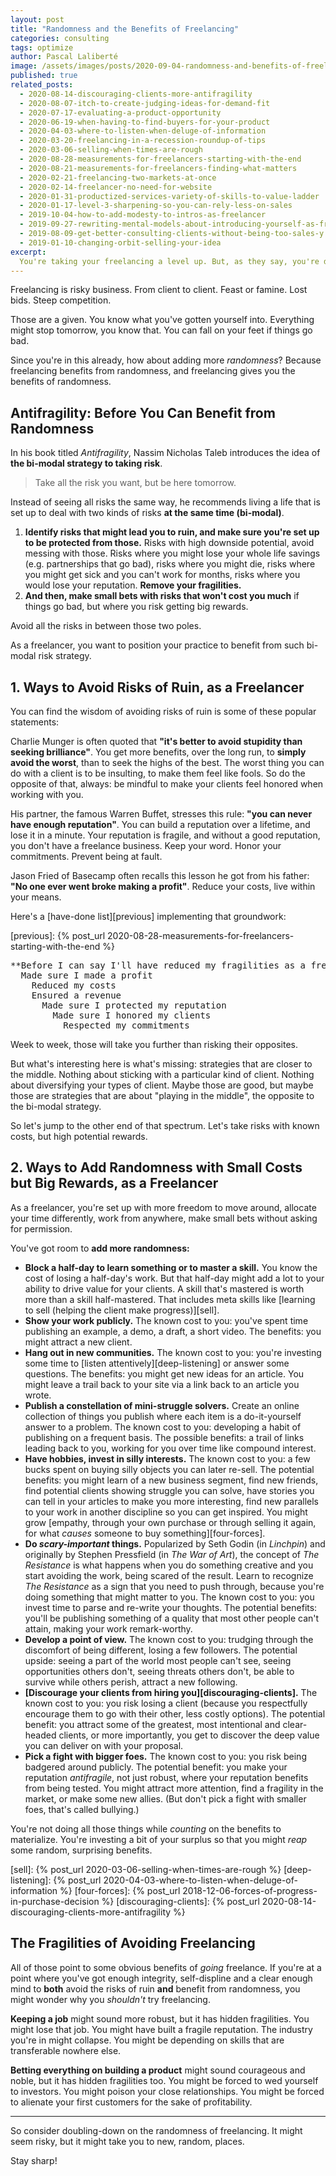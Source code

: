 ```yaml
---
layout: post
title: "Randomness and the Benefits of Freelancing"
categories: consulting
tags: optimize
author: Pascal Laliberté
image: /assets/images/posts/2020-09-04-randomness-and-benefits-of-freelancing.jpg
published: true
related_posts:
  - 2020-08-14-discouraging-clients-more-antifragility
  - 2020-08-07-itch-to-create-judging-ideas-for-demand-fit
  - 2020-07-17-evaluating-a-product-opportunity
  - 2020-06-19-when-having-to-find-buyers-for-your-product
  - 2020-04-03-where-to-listen-when-deluge-of-information
  - 2020-03-20-freelancing-in-a-recession-roundup-of-tips
  - 2020-03-06-selling-when-times-are-rough
  - 2020-08-28-measurements-for-freelancers-starting-with-the-end
  - 2020-08-21-measurements-for-freelancers-finding-what-matters
  - 2020-02-21-freelancing-two-markets-at-once
  - 2020-02-14-freelancer-no-need-for-website
  - 2020-01-31-productized-services-variety-of-skills-to-value-ladder
  - 2020-01-17-level-3-sharpening-so-you-can-rely-less-on-sales
  - 2019-10-04-how-to-add-modesty-to-intros-as-freelancer
  - 2019-09-27-rewriting-mental-models-about-introducing-yourself-as-freelancer
  - 2019-08-09-get-better-consulting-clients-without-being-too-sales-y
  - 2019-01-10-changing-orbit-selling-your-idea
excerpt:
  You're taking your freelancing a level up. But, as they say, you're doing something risky there. Randomness is your friend however, especially in freelancing, once you've covered your big risks. Let me show you.
---
```


Freelancing is risky business. From client to client. Feast or famine. Lost bids. Steep competition.

Those are a given. You know what you've gotten yourself into. Everything might stop tomorrow, you know that. You can fall on your feet if things go bad.

Since you're in this already, how about adding more _randomness_? Because freelancing benefits from randomness, and freelancing gives you the benefits of randomness.

## Antifragility: Before You Can Benefit from Randomness

In his book titled _Antifragility_, Nassim Nicholas Taleb introduces the idea of **the bi-modal strategy to taking risk**.

> Take all the risk you want, but be here tomorrow.

Instead of seeing all risks the same way, he recommends living a life that is set up to deal with two kinds of risks **at the same time (bi-modal)**.

1. **Identify risks that might lead you to ruin, and make sure you're set up to be protected from those.** Risks with high downside potential, avoid messing with those. Risks where you might lose your whole life savings (e.g. partnerships that go bad), risks where you might die, risks where you might get sick and you can't work for months, risks where you would lose your reputation. **Remove your fragilities.**
2. **And then, make small bets with risks that won't cost you much** if things go bad, but where you risk getting big rewards.

Avoid all the risks in between those two poles.

As a freelancer, you want to position your practice to benefit from such bi-modal risk strategy.

## 1. Ways to Avoid Risks of Ruin, as a Freelancer

You can find the wisdom of avoiding risks of ruin is some of these popular statements:

Charlie Munger is often quoted that **"it's better to avoid stupidity than seeking brilliance"**. You get more benefits, over the long run, to **simply avoid the worst**, than to seek the highs of the best. The worst thing you can do with a client is to be insulting, to make them feel like fools. So do the opposite of that, always: be mindful to make your clients feel honored when working with you.

His partner, the famous Warren Buffet, stresses this rule: **"you can never have enough reputation"**. You can build a reputation over a lifetime, and lose it in a minute. Your reputation is fragile, and without a good reputation, you don't have a freelance business. Keep your word. Honor your commitments. Prevent being at fault.

Jason Fried of Basecamp often recalls this lesson he got from his father: **"No one ever went broke making a profit"**. Reduce your costs, live within your means.

Here's a [have-done list][previous] implementing that groundwork:

[previous]: {% post_url 2020-08-28-measurements-for-freelancers-starting-with-the-end %}

<pre class="have-done" markdown="block">
**Before I can say I'll have reduced my fragilities as a freelancer:**
  Made sure I made a profit
    Reduced my costs
    Ensured a revenue
      Made sure I protected my reputation
        Made sure I honored my clients
          Respected my commitments
</pre>

Week to week, those will take you further than risking their opposites.

But what's interesting here is what's missing: strategies that are closer to the middle. Nothing about sticking with a particular kind of client. Nothing about diversifying your types of client. Maybe those are good, but maybe those are strategies that are about "playing in the middle", the opposite to the bi-modal strategy.

So let's jump to the other end of that spectrum. Let's take risks with known costs, but high potential rewards.

## 2. Ways to Add Randomness with Small Costs but Big Rewards, as a Freelancer

As a freelancer, you're set up with more freedom to move around, allocate your time differently, work from anywhere, make small bets without asking for permission.

You've got room to **add more randomness:**

* **Block a half-day to learn something or to master a skill.** You know the cost of losing a half-day's work. But that half-day might add a lot to your ability to drive value for your clients. A skill that's mastered is worth more than a skill half-mastered. That includes meta skills like [learning to sell (helping the client make progress)][sell].
* **Show your work publicly.** The known cost to you: you've spent time publishing an example, a demo, a draft, a short video. The benefits: you might attract a new client.
* **Hang out in new communities.** The known cost to you: you're investing some time to [listen attentively][deep-listening] or answer some questions. The benefits: you might get new ideas for an article. You might leave a trail back to your site via a link back to an article you wrote.
* **Publish a constellation of mini-struggle solvers.** Create an online collection of things you publish where each item is a do-it-yourself answer to a problem. The known cost to you: developing a habit of publishing on a frequent basis. The possible benefits: a trail of links leading back to you, working for you over time like compound interest.
* **Have hobbies, invest in silly interests.** The known cost to you: a few bucks spent on buying silly objects you can later re-sell. The potential benefits: you might learn of a new business segment, find new friends, find potential clients showing struggle you can solve, have stories you can tell in your articles to make you more interesting, find new parallels to your work in another discipline so you can get inspired. You might grow [empathy, through your own purchase or through selling it again, for what _causes_ someone to buy something][four-forces].
* **Do _scary-important_ things.** Popularized by Seth Godin (in _Linchpin_) and originally by Stephen Pressfield (in _The War of Art_), the concept of _The Resistance_ is what happens when you do something creative and you start avoiding the work, being scared of the result. Learn to recognize _The Resistance_ as a sign that you need to push through, because you're doing something that might matter to you. The known cost to you: you invest time to parse and re-write your thoughts. The potential benefits: you'll be publishing something of a quality that most other people can't attain, making your work remark-worthy.
* **Develop a point of view.** The known cost to you: trudging through the discomfort of being different, losing a few followers. The potential upside: seeing a part of the world most people can't see, seeing opportunities others don't, seeing threats others don't, be able to survive while others perish, attract a new following.
* **[Discourage your clients from hiring you][discouraging-clients].** The known cost to you: you risk losing a client (because you respectfully encourage them to go with their other, less costly options). The potential benefit: you attract some of the greatest, most intentional and clear-headed clients, or more importantly, you get to discover the deep value you can deliver on with your proposal.
* **Pick a fight with bigger foes.** The known cost to you: you risk being badgered around publicly. The potential benefit: you make your reputation _antifragile_, not just robust, where your reputation benefits from being tested. You might attract more attention, find a fragility in the market, or make some new allies. (But don't pick a fight with smaller foes, that's called bullying.)

You're not doing all those things while _counting_ on the benefits to materialize. You're investing a bit of your surplus so that you might _reap_ some random, surprising benefits.

[sell]: {% post_url 2020-03-06-selling-when-times-are-rough %}
[deep-listening]: {% post_url 2020-04-03-where-to-listen-when-deluge-of-information %}
[four-forces]: {% post_url 2018-12-06-forces-of-progress-in-purchase-decision %}
[discouraging-clients]: {% post_url 2020-08-14-discouraging-clients-more-antifragility %}

## The Fragilities of Avoiding Freelancing

All of those point to some obvious benefits of _going_ freelance. If you're at a point where you've got enough integrity, self-displine and a clear enough mind to **both** avoid the risks of ruin **and** benefit from randomness, you might wonder why you _shouldn't_ try freelancing.

**Keeping a job** might sound more robust, but it has hidden fragilities. You might lose that job. You might have built a fragile reputation. The industry you're in might collapse. You might be depending on skills that are transferable nowhere else.

**Betting everything on building a product** might sound courageous and noble, but it has hidden fragilities too. You might be forced to wed yourself to investors. You might poison your close relationships. You might be forced to alienate your first customers for the sake of profitability.

---

So consider doubling-down on the randomness of freelancing. It might seem risky, but it might take you to new, random, places.

Stay sharp!
